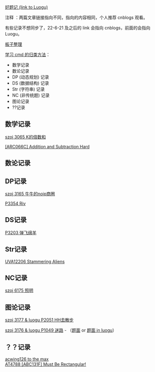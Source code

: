 [好题记 (link to Luogu)](https://www.luogu.com.cn/blog/443664/hao-ti-ji)

注释 ：两篇文章链接指向不同，指向的内容相同，个人推荐 cnblogs 观看。

有些记录不想同步了，22-6-21 及之后的 link 会指向 cnblogs，前面的会指向 Luogu。 
  
[板子整理](https://www.luogu.com.cn/paste/j2f7krwp)  
  
[学习 cmd 的归类方法](https://www.luogu.com.cn/blog/command-block/blog-suo-yin-zhi-ding-post)：

- 数学记录  
- 数论记录  
- DP (动态规划) 记录  
- DS (数据结构) 记录  
- Str (字符串) 记录  
- NC (非传统题) 记录  
- 图论记录  
- ??记录   
  
## 数学记录  

[szoj 3065 K的倍数和](https://www.luogu.com.cn/blog/443664/post-3065-k-di-bei-shuo-hu)  

[[ARC066C] Addition and Subtraction Hard](https://www.luogu.com.cn/blog/443664/solution-at2273)  
  
## 数论记录  

## DP记录  

[szoj 3165 牛牛的noip商圈](https://www.luogu.com.cn/blog/443664/post-3169-niu-niu-di-noip-shang-juan)  

[P3354 Riv](https://www.luogu.com.cn/blog/443664/dp-ji-lu-p3354-riv)  
  
## DS记录  

[P3203 弹飞绵羊](https://www.cnblogs.com/purplevine/p/16398303.html)


## Str记录  
[UVA12206 Stammering Aliens](https://www.luogu.com.cn/blog/443664/str-ji-lu-uva12206-stammering-aliens)  
  
## NC记录  
[szoj 6175 照明](https://www.luogu.com.cn/blog/443664/post-6175-zhao-ming)  
  
## 图论记录  

[szoj 3177 & luogu P2051 HH去散步](https://www.luogu.com.cn/blog/443664/szoj-3177-luogu-2051-hh-qu-san-bu)  

[szoj 3176 & luogu P1049 迷路](https://www.luogu.com.cn/paste/ochh30c8) -  （[题面](http://www.szoj.net/problem/3176) or [题面 in luogu](https://www.luogu.com.cn/problem/P1049)）  
  
## ？？记录  

[acwing126 to the max](https://www.luogu.com.cn/blog/443664/acwing126-to-the-max)  
[AT4788 [ABC131F] Must Be Rectangular!  
](https://www.luogu.com.cn/blog/443664/post-ji-lu-at4788-abc131f-must-be-rectangular)  